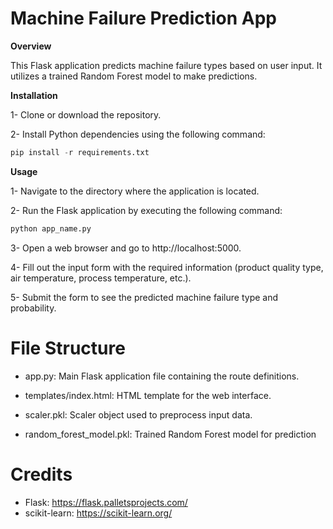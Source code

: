 # Machine Failure Prediction App

**Overview**

This Flask application predicts machine failure types based on user input. It utilizes a trained Random Forest model to make predictions.

**Installation**

1- Clone or download the repository.

2- Install Python dependencies using the following command:


```python
pip install -r requirements.txt
```

**Usage**

1- Navigate to the directory where the application is located.

2- Run the Flask application by executing the following command:


```python
python app_name.py
```

3- Open a web browser and go to http://localhost:5000.

4- Fill out the input form with the required information (product quality type, air temperature, process temperature, etc.).

5- Submit the form to see the predicted machine failure type and probability.

# File Structure

- app.py: Main Flask application file containing the route definitions.
    
- templates/index.html: HTML template for the web interface.
    
- scaler.pkl: Scaler object used to preprocess input data.
    
- random_forest_model.pkl: Trained Random Forest model for prediction

# Credits

- Flask: https://flask.palletsprojects.com/
- scikit-learn: https://scikit-learn.org/
